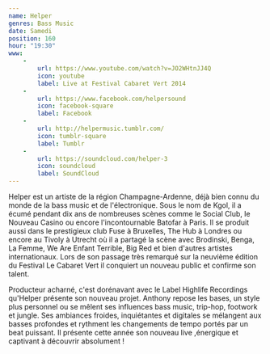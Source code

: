```yaml
---
name: Helper
genres: Bass Music
date: Samedi
position: 160
hour: "19:30"
www:
    -
        url: https://www.youtube.com/watch?v=JO2WHtnJJ4Q
        icon: youtube
        label: Live at Festival Cabaret Vert 2014
    -
        url: https://www.facebook.com/helpersound
        icon: facebook-square
        label: Facebook
    -
        url: http://helpermusic.tumblr.com/
        icon: tumblr-square
        label: Tumblr
    -
        url: https://soundcloud.com/helper-3
        icon: soundcloud
        label: SoundCloud
---
```

Helper est un artiste de la région Champagne-Ardenne, déjà bien connu du monde de la bass music et de l'électronique. Sous le nom de Kgol, il a écumé pendant dix ans de nombreuses scènes comme le Social Club, le Nouveau Casino ou encore l'incontournable Batofar à Paris. Il se produit aussi dans le prestigieux club Fuse à Bruxelles, The Hub à Londres ou encore au Tivoly à Utrecht où il a partagé la scène avec Brodinski, Benga, La Femme, We Are Enfant Terrible, Big Red et bien d'autres artistes internationaux. Lors de son passage très remarqué sur la neuvième édition du Festival Le Cabaret Vert il conquiert un nouveau public et confirme son talent.

Producteur acharné, c'est dorénavant avec le Label Highlife Recordings qu'Helper présente son nouveau projet. Anthony repose les bases, un style plus personnel ou se mêlent ses influences bass music, trip-hop, footwork et jungle. Ses ambiances froides, inquiétantes et digitales se mélangent aux basses profondes et rythment les changements de tempo portés par un beat puissant. Il présente cette année son nouveau live ,énergique et captivant à découvrir absolument !

